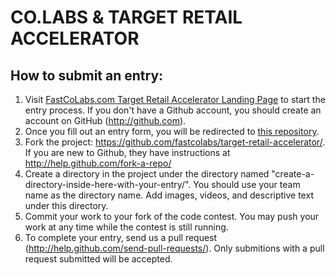 # CO.LABS & TARGET RETAIL ACCELERATOR

## How to submit an entry:

1. Visit [FastCoLabs.com Target Retail Accelerator Landing Page](http://www.fastcolabs.com/accelerator/retail) to start the entry process. If you don't have a Github account, you should create an account on GitHub (http://github.com).
2. Once you fill out an entry form, you will be redirected to [this repository](https://github.com/fastcolabs/target-retail-accelerator/). 
2. Fork the project: https://github.com/fastcolabs/target-retail-accelerator/. If you are new to Github, they have instructions at http://help.github.com/fork-a-repo/
3. Create a directory in the project under the directory named "create-a-directory-inside-here-with-your-entry/". You should use your team name as the directory name.  Add images, videos, and descriptive text under this directory.
4. Commit your work to your fork of the code contest.  You may push your work at any time while the contest is still running.
5. To complete your entry, send us a pull request (http://help.github.com/send-pull-requests/).  Only submitions with a pull request submitted will be accepted.  




